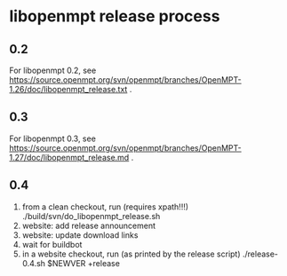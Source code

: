 libopenmpt release process
==========================

0.2
---

For libopenmpt 0.2, see
https://source.openmpt.org/svn/openmpt/branches/OpenMPT-1.26/doc/libopenmpt_release.txt
.

0.3
---

For libopenmpt 0.3, see
https://source.openmpt.org/svn/openmpt/branches/OpenMPT-1.27/doc/libopenmpt_release.md
.

0.4
---

 1. from a clean checkout, run (requires xpath!!!)
        ./build/svn/do_libopenmpt_release.sh
 2. website: add release announcement
 3. website: update download links
 4. wait for buildbot
 5. in a website checkout, run (as printed by the release script)
        ./release-0.4.sh $NEWVER +release

